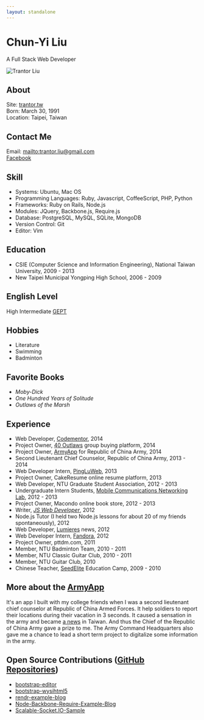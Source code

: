 ```yaml
---
layout: standalone
---
```


# Chun-Yi Liu
A Full Stack Web Developer

![Trantor Liu](/images/trantor.jpg)

## About
Site: [trantor.tw](http://trantor.tw)  
Born: March 30, 1991  
Location: Taipei, Taiwan

## Contact Me
Email: <mailto:trantor.liu@gmail.com>  
[Facebook](https://www.facebook.com/trantor.liu)


## Skill

- Systems: Ubuntu, Mac OS
- Programming Languages: Ruby, Javascript, CoffeeScript, PHP, Python
- Frameworks: Ruby on Rails, Node.js
- Modules: JQuery, Backbone.js, Require.js
- Database: PostgreSQL, MySQL, SQLite, MongoDB
- Version Control: Git
- Editor: Vim

## Education
- CSIE (Computer Science and Information Engineering), National Taiwan University, 2009 - 2013
- New Taipei Municipal Yongping High School, 2006 - 2009  

## English Level
High Intermediate [GEPT](https://www.lttc.ntu.edu.tw/E_LTTC/E_GEPT.htm)

## Hobbies
- Literature
- Swimming
- Badminton

## Favorite Books
- _Moby-Dick_
- _One Hundred Years of Solitude_
- _Outlaws of the Marsh_

## Experience
- Web Developer, [Codementor](https://www.codementor.io/), 2014
- Project Owner, [40 Outlaws](http://www.40outlaws.com/) group buying platform, 2014
- Project Owner, [ArmyApp](http://armyapp.tw) for Republic of China Army, 2014
- Second Lieutenant Chief Counselor, Republic of China Army, 2013 - 2014
- Web Developer Intern, [PingLuWeb](http://pingluweb.com/), 2013
- Project Owner, CakeResume online resume platform, 2013
- Web Developer, NTU Graduate Student Association, 2012 - 2013
- Undergraduate Intern Students, [Mobile Communications Networking Lab](http://www.pcs.csie.ntu.edu.tw/labinfo_page), 2012 - 2013
- Project Owner, Macondo online book store, 2012 - 2013
- Writer, [_JS Web Developer_](http://trantor.tw/JS%E7%B6%B2%E9%A0%81%E9%96%8B%E7%99%BC%E8%80%85%EF%BC%88%E8%A9%A6%E8%AE%80%E7%89%88%EF%BC%89.pdf), 2012
- Node.js Tutor (I held two Node.js lessons for about 20 of my friends spontaneously), 2012
- Web Developer, [Lumieres](http://trantor.tw/%E6%8F%AD%E5%A0%B1.pdf) news, 2012
- Web Developer Intern, [Fandora](http://fandora.tw/), 2012
- Project Owner, pttdm.com, 2011
- Member, NTU Badminton Team, 2010 - 2011
- Member, NTU Classic Guitar Club, 2010 - 2011
- Member, NTU Guitar Club, 2010
- Chinese Teacher, [SeedElite](https://www.facebook.com/SeedElite) Education Camp, 2009 - 2010

## More about the [ArmyApp](http://armyapp.tw)
It's an app I built with my college friends when I was a second lieutenant chief counselor at Republic of China Armed Forces. It help soldiers to report their locations during their vacation in 3 seconds. It caused a sensation in the army and became [a news](http://armyapp.tw/#video) in Taiwan. And thus the Chief of the Republic of China Army gave a prize to me. The Army Command Headquarters also gave me a chance to lead a short term project to digitalize some information in the army.

## Open Source Contributions ([GitHub Repositories](https://github.com/trantorLiu))
- [bootstrap-editor](https://github.com/trantorLiu/bootstrap-editor)
- [bootstrap-wysihtml5](https://github.com/trantorLiu/bootstrap-wysihtml5)
- [rendr-example-blog](https://github.com/trantorLiu/rendr-example-blog)
- [Node-Backbone-Require-Example-Blog](https://github.com/trantorLiu/Node-Backbone-Require-Example-Blog)
- [Scalable-Socket.IO-Sample](https://github.com/trantorLiu/Scalable-Socket.IO-Sample)

